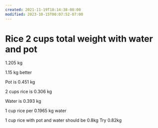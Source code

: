 ```yaml
---
created: 2021-11-19T18:14:38-08:00
modified: 2023-10-15T00:07:52-07:00
---
```


# Rice 2 cups total weight with water and pot

1.205 kg

1.15 kg better

Pot is 0.451 kg

2 cups rice is 0.306 kg

Water is 0.393 kg


1 cup rice per 0.1965 kg water

1 cup rice with pot and water should be 0.8kg
Try 0.82kg
